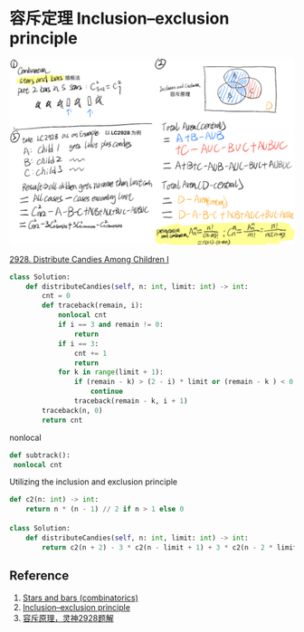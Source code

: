 

# 容斥定理 Inclusion–exclusion principle



![image-20240602024215443](./240601-inclusion-exclusion-principle.assets/image-20240602024215443.png)

[2928. Distribute Candies Among Children I](https://leetcode.cn/problems/distribute-candies-among-children-i/)

```python
class Solution:
    def distributeCandies(self, n: int, limit: int) -> int:
        cnt = 0
        def traceback(remain, i):
            nonlocal cnt
            if i == 3 and remain != 0:
                return
            if i == 3:
                cnt += 1
                return 
            for k in range(limit + 1):
                if (remain - k) > (2 - i) * limit or (remain - k ) < 0:
                    continue
                traceback(remain - k, i + 1)
        traceback(n, 0)
        return cnt
```

nonlocal

```python
def subtrack():
 nonlocal cnt
```



Utilizing the inclusion and exclusion principle

```python
def c2(n: int) -> int:
    return n * (n - 1) // 2 if n > 1 else 0

class Solution:
    def distributeCandies(self, n: int, limit: int) -> int:
        return c2(n + 2) - 3 * c2(n - limit + 1) + 3 * c2(n - 2 * limit) - c2(n - 3 * limit - 1)
```

## Reference

1. [Stars and bars (combinatorics)](https://en.wikipedia.org/wiki/Stars_and_bars_(combinatorics))
2. [Inclusion–exclusion principle](https://en.wikipedia.org/wiki/Inclusion%E2%80%93exclusion_principle)
3. [容斥原理，灵神2928题解](https://leetcode.cn/problems/distribute-candies-among-children-i/solutions/2522970/o1-rong-chi-yuan-li-pythonjavacgo-by-end-smj5/?envType=daily-question&envId=2024-06-01)
